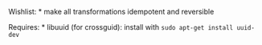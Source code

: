 Wishlist:
    * make all transformations idempotent and reversible

Requires:
    * libuuid (for crossguid): install with `sudo apt-get install uuid-dev`
